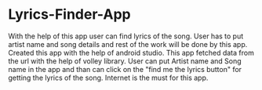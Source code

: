 # Lyrics-Finder-App
With the help of this app user can find lyrics of the song. User has to put artist name and song details and rest of the work will be done by this app.
Created this app with the help of android studio.
This app fetched data from the url with the help of volley library.
User can put Artist name and Song name in the app and than can click on the "find me the lyrics button" for getting the lyrics of the song.
Internet is the must for this app.
